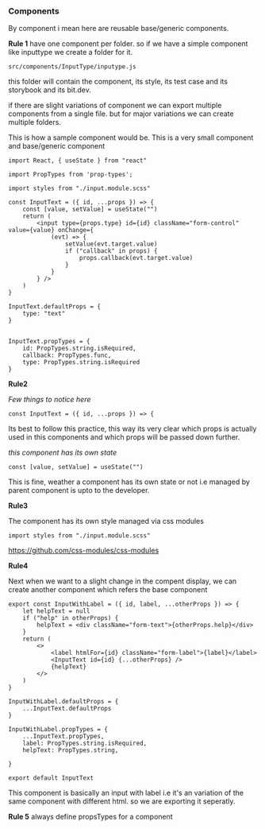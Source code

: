 
### Components

By component i mean here are reusable base/generic components.

**Rule 1**
have one component per folder. so if we have a simple component like inputtype we create a folder for it.

```
src/components/InputType/inputype.js
```
this folder will contain the component, its style, its test case and its storybook and its bit.dev. 

if there are slight variations of component we can export multiple components from a single file. but for major variations we can create multiple folders.






This is how a sample component would be. This is a very small component and base/generic component

```
import React, { useState } from "react"

import PropTypes from 'prop-types';

import styles from "./input.module.scss"

const InputText = ({ id, ...props }) => {
    const [value, setValue] = useState("")
    return (
        <input type={props.type} id={id} className="form-control" value={value} onChange={
            (evt) => {
                setValue(evt.target.value)
                if ("callback" in props) {
                    props.callback(evt.target.value)
                }
            }
        } />
    )
}

InputText.defaultProps = {
    type: "text"
}


InputText.propTypes = {
    id: PropTypes.string.isRequired,
    callback: PropTypes.func,
    type: PropTypes.string.isRequired
}
```

**Rule2**

*Few things to notice here*

```
const InputText = ({ id, ...props }) => {
```

Its best to follow this practice, this way its very clear which props is actually used in this components and which props will be passed down further.


*this component has its own state*
```
const [value, setValue] = useState("")
```
This is fine, weather a component has its own state or not i.e managed by parent component is upto to the developer.

**Rule3**

The component has its own style managed via css modules
```
import styles from "./input.module.scss"
```
https://github.com/css-modules/css-modules

**Rule4**

Next when we want to a slight change in the compent display, we can create another component which refers the base component
```
export const InputWithLabel = ({ id, label, ...otherProps }) => {
    let helpText = null
    if ("help" in otherProps) {
        helpText = <div className="form-text">{otherProps.help}</div>
    }
    return (
        <>
            <label htmlFor={id} className="form-label">{label}</label>
            <InputText id={id} {...otherProps} />
            {helpText}
        </>
    )
}

InputWithLabel.defaultProps = {
    ...InputText.defaultProps
}

InputWithLabel.propTypes = {
    ...InputText.propTypes,
    label: PropTypes.string.isRequired,
    helpText: PropTypes.string,

}

export default InputText
```

This component is basically an input with label i.e it's an variation of the same component with different html. so we are exporting it seperatly. 


**Rule 5**
always define propsTypes for a component
